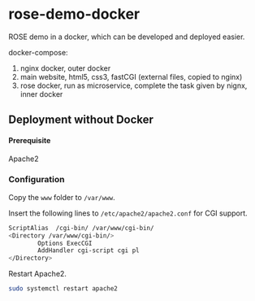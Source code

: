 # rose-demo-docker
ROSE demo in a docker, which can be developed and deployed easier.

docker-compose:

1. nginx docker, outer docker
1. main website, html5, css3, fastCGI (external files, copied to nginx)
1. rose docker, run as microservice, complete the task given by nignx, inner docker


## Deployment without Docker

#### Prerequisite

Apache2

### Configuration

Copy the ```www``` folder to ```/var/www```.

Insert the following lines to ```/etc/apache2/apache2.conf``` for CGI support.

```bash
ScriptAlias  /cgi-bin/ /var/www/cgi-bin/
<Directory /var/www/cgi-bin/>
        Options ExecCGI
        AddHandler cgi-script cgi pl
</Directory>

```

Restart Apache2.

```bash
sudo systemctl restart apache2
```
